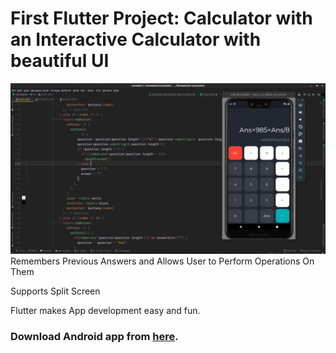 # First Flutter Project: Calculator with an Interactive Calculator with beautiful UI
 ![Screenshot](Screenshot.png)
Remembers Previous Answers and Allows User to Perform Operations On Them

Supports Split Screen

Flutter makes App development easy and fun.


### Download Android app from [here](https://drive.google.com/file/d/1Y0_-S7M5x7pNttHjHeWhu7fZz3HitNoV/view).
